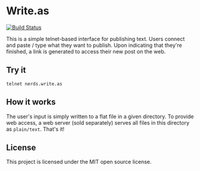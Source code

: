 Write.as
========
[![Build Status](https://travis-ci.org/writeas/writeas-telnet.svg)](https://travis-ci.org/writeas/writeas-telnet)

This is a simple telnet-based interface for publishing text. Users connect and paste / type what they want to publish. Upon indicating that they're finished, a link is generated to access their new post on the web.

## Try it
```
telnet nerds.write.as
```

## How it works
The user's input is simply written to a flat file in a given directory. To provide web access, a web server (sold separately) serves all files in this directory as `plain/text`. That's it!

## License
This project is licensed under the MIT open source license.
